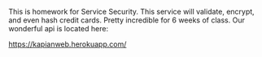 This is homework for Service Security. This service will validate, encrypt, and even hash credit cards. Pretty incredible for 6 weeks of class. Our wonderful api is located here:

https://kapianweb.herokuapp.com/
